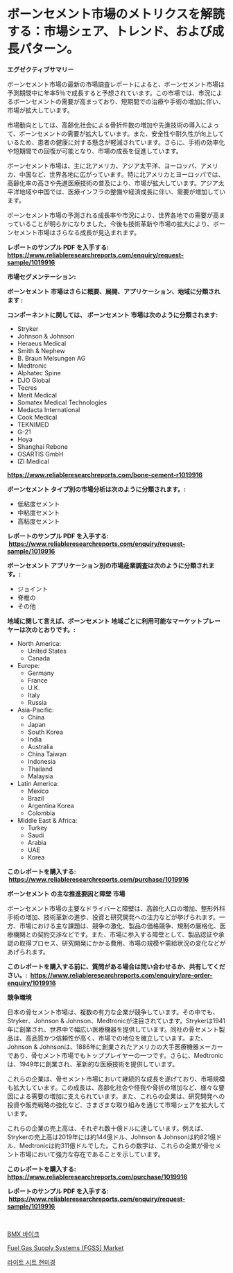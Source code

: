 <p><h1>ボーンセメント市場のメトリクスを解読する：市場シェア、トレンド、および成長パターン。</h1></p><p><strong>エグゼクティブサマリー</strong></p>
<p><p>ボーンセメント市場の最新の市場調査レポートによると、ボーンセメント市場は予測期間中に年率5％で成長すると予想されています。この市場では、市況によるボーンセメントの需要が高まっており、短期間での治療や手術の増加に伴い、市場が拡大しています。</p><p>市場動向としては、高齢化社会による骨折件数の増加や先進技術の導入によって、ボーンセメントの需要が拡大しています。また、安全性や耐久性が向上しているため、患者の健康に対する懸念が軽減されています。さらに、手術の効率化や短期間での回復が可能となり、市場の成長を促進しています。</p><p>ボーンセメント市場は、主に北アメリカ、アジア太平洋、ヨーロッパ、アメリカ、中国など、世界各地に広がっています。特に北アメリカとヨーロッパでは、高齢化率の高さや先進医療技術の普及により、市場が拡大しています。アジア太平洋地域や中国では、医療インフラの整備や経済成長に伴い、需要が増加しています。</p><p>ボーンセメント市場の予測される成長率や市況により、世界各地での需要が高まっていることが明らかになりました。今後も技術革新や市場の拡大により、ボーンセメント市場はさらなる成長が見込まれます。</p></p>
<p><strong>レポートのサンプル PDF を入手する: <a href="https://www.reliableresearchreports.com/enquiry/request-sample/1019916">https://www.reliableresearchreports.com/enquiry/request-sample/1019916</a></strong></p>
<p><strong>市場セグメンテーション:</strong></p>
<p><strong> ボーンセメント 市場はさらに概要、展開、アプリケーション、地域に分類されます :</strong></p>
<p><strong>コンポーネントに関しては、 ボーンセメント 市場は次のように分類されます: &nbsp;</strong></p>
<p><ul><li>Stryker</li><li>Johnson & Johnson</li><li>Heraeus Medical</li><li>Smith & Nephew</li><li>B. Braun Melsungen AG</li><li>Medtronic</li><li>Alphatec Spine</li><li>DJO Global</li><li>Tecres</li><li>Merit Medical</li><li>Somatex Medical Technologies</li><li>Medacta International</li><li>Cook Medical</li><li>TEKNIMED</li><li>G-21</li><li>Hoya</li><li>Shanghai Rebone</li><li>OSARTIS GmbH</li><li>IZI Medical</li></ul></p>
<p><strong><a href="https://www.reliableresearchreports.com/bone-cement-r1019916">https://www.reliableresearchreports.com/bone-cement-r1019916</a></strong></p>
<p><strong> ボーンセメント タイプ別の市場分析は次のように分類されます。:</strong></p>
<p><ul><li>低粘度セメント</li><li>中粘度セメント</li><li>高粘度セメント</li></ul></p>
<p><strong>レポートのサンプル PDF を入手する: &nbsp;<a href="https://www.reliableresearchreports.com/enquiry/request-sample/1019916">https://www.reliableresearchreports.com/enquiry/request-sample/1019916</a></strong></p>
<p><strong> ボーンセメント アプリケーション別の市場産業調査は次のように分類されます。:</strong></p>
<p><ul><li>ジョイント</li><li>脊椎の</li><li>その他</li></ul></p>
<p><strong>地域に関して言えば、ボーンセメント 地域ごとに利用可能なマーケットプレーヤーは次のとおりです。:</strong></p>
<p><ul>
    <li>
        North America:
        <ul>
            <li>United States</li>
            <li>Canada</li>
        </ul>
    </li>
    <li>
        Europe:
        <ul>
            <li>Germany</li>
            <li>France</li>
            <li>U.K.</li>
            <li>Italy</li>
            <li>Russia</li>
        </ul>
    </li>
    <li>
        Asia-Pacific:
        <ul>
            <li>China</li>
            <li>Japan</li>
            <li>South Korea</li>
            <li>India</li>
            <li>Australia</li>
            <li>China Taiwan</li>
            <li>Indonesia</li>
            <li>Thailand</li>
            <li>Malaysia</li>
        </ul>
    </li>
    <li>
        Latin America:
        <ul>
            <li>Mexico</li>
            <li>Brazil</li>
            <li>Argentina Korea</li>
            <li>Colombia</li>
        </ul>
    </li>
    <li>
        Middle East & Africa:
        <ul>
            <li>Turkey</li>
            <li>Saudi</li>
            <li>Arabia</li>
            <li>UAE</li>
            <li>Korea</li>
        </ul>
    </li>
    </ul></p>
<p><strong>このレポートを購入する: &nbsp;<a href="https://www.reliableresearchreports.com/purchase/1019916">https://www.reliableresearchreports.com/purchase/1019916</a></strong></p>
<p><strong>ボーンセメント の主な推進要因と障壁 市場</strong></p>
<p><p>ボーンセメント市場の主要なドライバーと障壁は、高齢化人口の増加、整形外科手術の増加、技術革新の進歩、投資と研究開発への注力などが挙げられます。一方、市場における主な課題は、競争の激化、製品の価格競争、規制の厳格化、医療機関との契約交渉などです。また、市場に参入する障壁として、製品認証や承認の取得プロセス、研究開発にかかる費用、市場の規模や需給状況の変化などがあげられます。</p></p>
<p><strong>このレポートを購入する前に、質問がある場合は問い合わせるか、共有してください。:&nbsp; <a href="https://www.reliableresearchreports.com/enquiry/pre-order-enquiry/1019916">https://www.reliableresearchreports.com/enquiry/pre-order-enquiry/1019916</a></strong></p>
<p><strong>競争環境</strong></p>
<p><p>日本の骨セメント市場は、複数の有力な企業が競争しています。その中でも、Stryker、Johnson & Johnson、Medtronicが注目されています。Strykerは1941年に創業され、世界中で幅広い医療機器を提供しています。同社の骨セメント製品は、高品質かつ信頼性が高く、市場での地位を確立しています。また、Johnson & Johnsonは、1886年に創業されたアメリカの大手医療機器メーカーであり、骨セメント市場でもトッププレイヤーの一つです。さらに、Medtronicは、1949年に創業され、革新的な医療技術を提供しています。</p><p>これらの企業は、骨セメント市場において継続的な成長を遂げており、市場規模も拡大しています。この成長は、高齢化社会や怪我や骨折の増加など、様々な要因による需要の増加に支えられています。また、これらの企業は、研究開発への投資や販売戦略の強化など、さまざまな取り組みを通じて市場シェアを拡大しています。</p><p>これらの企業の売上高は、それぞれ数十億ドルに達しています。例えば、Strykerの売上高は2019年には約144億ドル、Johnson & Johnsonは約821億ドル、Medtronicは約311億ドルでした。これらの数字は、これらの企業が骨セメント市場において強力な存在であることを示しています。</p></p>
<p><strong>このレポートを購入する: &nbsp; <a href="https://www.reliableresearchreports.com/purchase/1019916">https://www.reliableresearchreports.com/purchase/1019916</a></strong></p>
<p><strong>レポートのサンプル PDF を入手する: &nbsp;<a href="https://www.reliableresearchreports.com/enquiry/request-sample/1019916">https://www.reliableresearchreports.com/enquiry/request-sample/1019916</a></strong><strong></strong></p>
<p>&nbsp;</p>
<p><p><a href="https://github.com/sammyUltyylrich9067856/Market-Research-Report-List-1/blob/main/426450826844.md">BMX 바이크</a></p><p><a href="https://github.com/Whitneyboyettebo9kiw7yr13/Market-Research-Report-List-2/blob/main/fuel-gas-supply-systems-fgss-market.md">Fuel Gas Supply Systems (FGSS) Market</a></p><p><a href="https://github.com/Elenrrera7685/Market-Research-Report-List-1/blob/main/517692926842.md">라이트 시트 현미경</a></p></p>